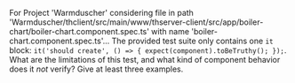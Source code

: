 For Project 'Warmduscher' considering file in path 'Warmduscher/thclient/src/main/www/thserver-client/src/app/boiler-chart/boiler-chart.component.spec.ts' with name 'boiler-chart.component.spec.ts'... 
The provided test suite only contains one `it` block: `it('should create', () => { expect(component).toBeTruthy(); });`. What are the limitations of this test, and what kind of component behavior does it *not* verify? Give at least three examples.